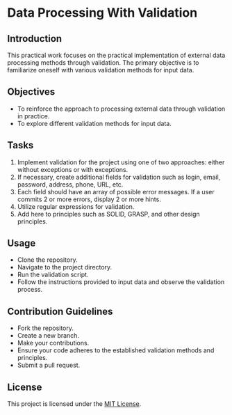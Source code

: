 # Data Processing With Validation
## Introduction
This practical work focuses on the practical implementation of external data processing methods through validation. The primary objective is to familiarize oneself with various validation methods for input data.

## Objectives
- To reinforce the approach to processing external data through validation in practice.
- To explore different validation methods for input data.
## Tasks
1. Implement validation for the project using one of two approaches: either without exceptions or with exceptions.
2. If necessary, create additional fields for validation such as login, email, password, address, phone, URL, etc.
3. Each field should have an array of possible error messages. If a user commits 2 or more errors, display 2 or more hints. 
4. Utilize regular expressions for validation.
5. Add here to principles such as SOLID, GRASP, and other design principles.
## Usage
- Clone the repository.
- Navigate to the project directory.
- Run the validation script.
- Follow the instructions provided to input data and observe the validation process.
## Contribution Guidelines
- Fork the repository.
- Create a new branch.
- Make your contributions.
- Ensure your code adheres to the established validation methods and principles.
- Submit a pull request.
## License
This project is licensed under the [MIT License](LICENSE).
